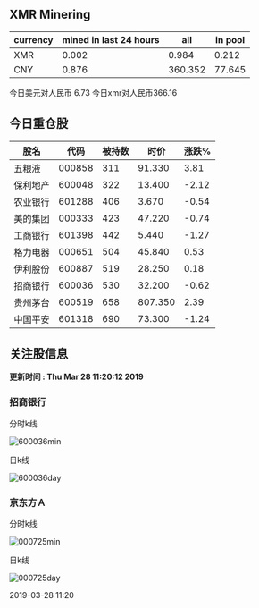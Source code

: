 ## XMR Minering

|currency|mined in last 24 hours|all|in pool|
|---|---|---|---|
|XMR|0.002|0.984|0.212|
|CNY|0.876|360.352|77.645|

今日美元对人民币 6.73	今日xmr对人民币366.16


## 今日重仓股 

|股名|代码|被持数|时价|涨跌%|
|---|---|---|---|---|
|五粮液|000858|311|91.330|3.81|
|保利地产|600048|322|13.400|-2.12|
|农业银行|601288|406|3.670|-0.54|
|美的集团|000333|423|47.220|-0.74|
|工商银行|601398|442|5.440|-1.27|
|格力电器|000651|504|45.840|0.53|
|伊利股份|600887|519|28.250|0.18|
|招商银行|600036|530|32.200|-0.62|
|贵州茅台|600519|658|807.350|2.39|
|中国平安|601318|690|73.300|-1.24|

## 关注股信息
**更新时间 : Thu Mar 28 11:20:12 2019**
### 招商银行 
分时k线

![600036min](http://image.sinajs.cn/newchart/min/n/sh600036.gif)

日k线

![600036day](http://image.sinajs.cn/newchart/daily/n/sh600036.gif)

### 京东方Ａ 
分时k线

![000725min](http://image.sinajs.cn/newchart/min/n/sz000725.gif)

日k线

![000725day](http://image.sinajs.cn/newchart/daily/n/sz000725.gif)

2019-03-28 11:20